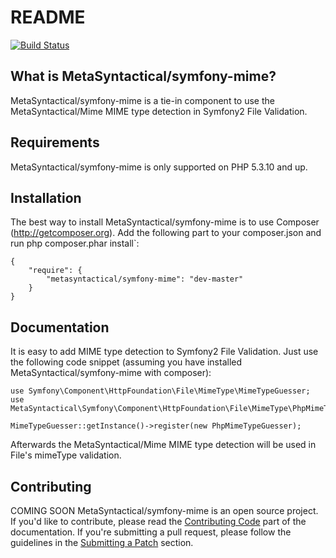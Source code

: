 README
======

[![Build Status](https://secure.travis-ci.org/MetaSyntactical/symfony-mime.png?branch=master)](http://travis-ci.org/MetaSyntactical/symfony-mime)

What is MetaSyntactical/symfony-mime?
-----------------------------

MetaSyntactical/symfony-mime is a tie-in component to use the MetaSyntactical/Mime MIME type
detection in Symfony2 File Validation.

Requirements
------------

MetaSyntactical/symfony-mime is only supported on PHP 5.3.10 and up.

Installation
------------

The best way to install MetaSyntactical/symfony-mime is to use Composer (http://getcomposer.org).
Add the following part to your composer.json and run php composer.phar install`:

    {
        "require": {
            "metasyntactical/symfony-mime": "dev-master"
        }
    }

Documentation
-------------

It is easy to add MIME type detection to Symfony2 File Validation. Just use the following code
snippet (assuming you have installed MetaSyntactical/symfony-mime with composer):

    use Symfony\Component\HttpFoundation\File\MimeType\MimeTypeGuesser;
    use MetaSyntactical\Symfony\Component\HttpFoundation\File\MimeType\PhpMimeTypeGuesser;

    MimeTypeGuesser::getInstance()->register(new PhpMimeTypeGuesser);

Afterwards the MetaSyntactical/Mime MIME type detection will be used in File's mimeType
validation.

Contributing
------------

COMING SOON
MetaSyntactical/symfony-mime is an open source project. If you'd like to contribute,
please read the [Contributing Code][1] part of the documentation. If you're
submitting a pull request, please follow the guidelines in the
[Submitting a Patch][2] section.

[1]: http://syntactical-sugar.com/doc/symfony-mime/current/contributing/code/index.html
[2]: http://syntactical-sugar.com/doc/symfony-mime/current/contributing/code/patches.html#check-list
